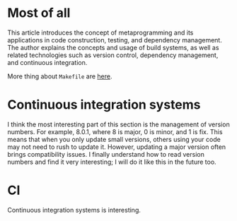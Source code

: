 # Most of all
This article introduces the concept of metaprogramming and its applications in code construction, testing, and dependency management. The author explains the concepts and usage of build systems, as well as related technologies such as version control, dependency management, and continuous integration.

More thing about `Makefile` are [here](../more%20information/makefile.md).

# Continuous integration systems
I think the most interesting part of this section is the management of version numbers. For example, 8.0.1, where 8 is major, 0 is minor, and 1 is fix. This means that when you only update small versions, others using your code may not need to rush to update it. However, updating a major version often brings compatibility issues. I finally understand how to read version numbers and find it very interesting; I will do it like this in the future too.
# CI
Continuous integration systems is interesting.